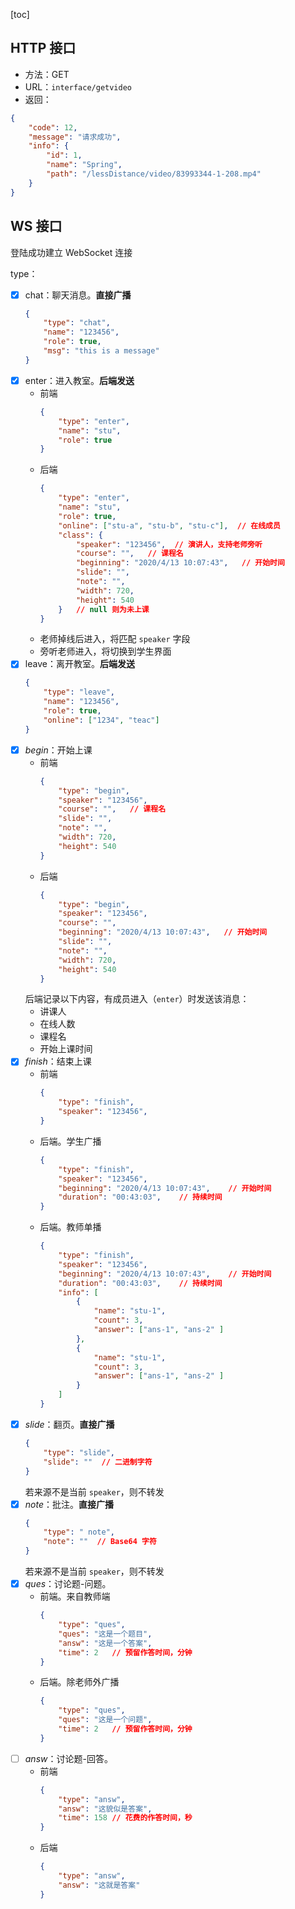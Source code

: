 [toc]

## HTTP 接口
- 方法：GET
- URL：`interface/getvideo`
- 返回：

```json
{
    "code": 12,
    "message": "请求成功",
    "info": {
        "id": 1,
        "name": "Spring",
        "path": "/lessDistance/video/83993344-1-208.mp4"
    }
}
```

## WS 接口
登陆成功建立 WebSocket 连接

type：

- [x] chat：聊天消息。**直接广播**
    ```json
    {
        "type": "chat",
        "name": "123456",
        "role": true,
        "msg": "this is a message"
    }
    ```
- [x] enter：进入教室。**后端发送**
    - 前端
        ```json
        {
            "type": "enter",
            "name": "stu",
            "role": true
        }
        ```
    - 后端
        ```json
        {
            "type": "enter",
            "name": "stu",
            "role": true,
            "online": ["stu-a", "stu-b", "stu-c"],  // 在线成员
            "class": {
                "speaker": "123456",  // 演讲人，支持老师旁听
                "course": "",   // 课程名
                "beginning": "2020/4/13 10:07:43",   // 开始时间
                "slide": "",
                "note": "",
                "width": 720,
                "height": 540
            }   // null 则为未上课
        }
        ```
    - 老师掉线后进入，将匹配 `speaker` 字段
    - 旁听老师进入，将切换到学生界面
- [x] leave：离开教室。**后端发送**
    ```json
    {
        "type": "leave",
        "name": "123456",
        "role": true,
        "online": ["1234", "teac"]
    }
    ```
- [x] *begin*：开始上课
    - 前端
        ```json
        {
            "type": "begin",
            "speaker": "123456",
            "course": "",   // 课程名
            "slide": "",
            "note": "",
            "width": 720,
            "height": 540
        }
        ```
    - 后端
        ```json
        {
            "type": "begin",
            "speaker": "123456",
            "course": "",
            "beginning": "2020/4/13 10:07:43",   // 开始时间
            "slide": "",
            "note": "",
            "width": 720,
            "height": 540
        }
        ```
    后端记录以下内容，有成员进入（`enter`）时发送该消息：
    - 讲课人
    - 在线人数
    - 课程名
    - 开始上课时间
- [x] *finish*：结束上课
    - 前端
        ```json
        {
            "type": "finish",
            "speaker": "123456",
        }
        ```
    - 后端。学生广播
        ```json
        {
            "type": "finish",
            "speaker": "123456",
            "beginning": "2020/4/13 10:07:43",    // 开始时间
            "duration": "00:43:03",    // 持续时间
        }
        ```
    - 后端。教师单播
        ```json
        {
            "type": "finish",
            "speaker": "123456",
            "beginning": "2020/4/13 10:07:43",    // 开始时间
            "duration": "00:43:03",    // 持续时间
            "info": [
                {
                    "name": "stu-1",
                    "count": 3,
                    "answer": ["ans-1", "ans-2" ]
                },
                {
                    "name": "stu-1",
                    "count": 3,
                    "answer": ["ans-1", "ans-2" ]
                }
            ]
        }
        ```
- [x] *slide*：翻页。**直接广播**
    ```json
    {
        "type": "slide",
        "slide": ""  // 二进制字符
    }
    ```
    若来源不是当前 `speaker`，则不转发
- [x] *note*：批注。**直接广播**
    ```json
    {
        "type": " note",
        "note": ""  // Base64 字符
    }
    ```
    若来源不是当前 `speaker`，则不转发
- [x] *ques*：讨论题-问题。
    - 前端。来自教师端
        ```json
        {
            "type": "ques",
            "ques": "这是一个题目",
            "answ": "这是一个答案",
            "time": 2	// 预留作答时间，分钟
        }
        ```
    - 后端。除老师外广播
        ```json
        {
            "type": "ques",
            "ques": "这是一个问题",
            "time": 2	// 预留作答时间，分钟
        }
        ```
- [ ] *answ*：讨论题-回答。
    - 前端
        ```json
        {
            "type": "answ",
            "answ": "这貌似是答案",
            "time": 158 // 花费的作答时间，秒
        }
        ```
    - 后端
        ```json
        {
            "type": "answ",
            "answ": "这就是答案"
        }
        ```